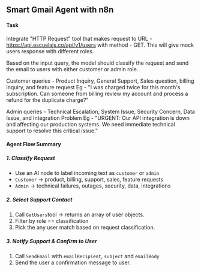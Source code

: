 ## Smart Gmail Agent with n8n

#### Task 
Integrate "HTTP Request" tool that makes request to URL - https://api.escuelajs.co/api/v1/users with method - GET. This will give mock users response with different roles.

Based on the input query, the model should classify the request and send the email to users with either customer or admin role.

Customer queries - Product Inquiry, General Support, Sales question, billing inquiry, and feature request
Eg - "I was charged twice for this month's subscription. Can someone from billing review my account and process a refund for the duplicate charge?"

Admin queries - Technical Escalation, System Issue, Security Concern, Data Issue, and Integration Problem
Eg - "URGENT: Our API integration is down and affecting our production systems. We need immediate technical support to resolve this critical issue."


#### Agent Flow Summary

##### 1. Classify Request
- Use an AI node to label incoming text as `customer` or `admin`
- `Customer` → product, billing, support, sales, feature requests  
- `Admin` → technical failures, outages, security, data, integrations  

##### 2. Select Support Contact
1. Call `GetUsers`tool → returns an array of user objects.
2. Filter by role == classification
3. Pick the any user match based on request classification.

##### 3. Notify Support & Confirm to User
1. Call `SendEmail` with `emailRecipient`, `subject` and `emailBody`
2. Send the user a confirmation message to user.










